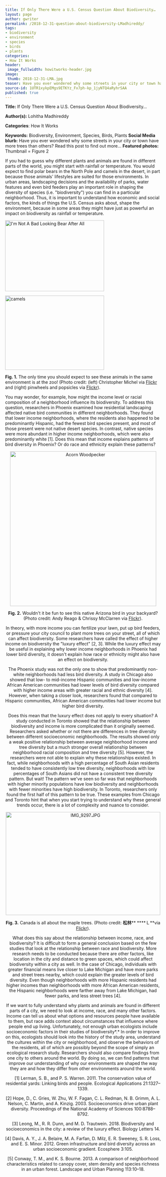 ```yaml
---
title: If Only There Were a U.S. Census Question About Biodiversity…
layout: page
author: gwriter
permalink: /2018-12-31-question-about-biodiversity-LMadhireddy/
tags:
- biodiversity
- environment
- species
- birds
- plants
categories:
- How It Works
header:
 image_fullwidth: howitworks-header.jpg
image:
 thumb: 2018-12-31-LMA.jpg
teaser: Have you ever wondered why some streets in your city or town have more trees than others? Read this post to find out more…
source-id: 1UTR1xykpEMgs9ETKYz_Fx7ph-kp_1jyNTQ4aRyhrSAA
published: true
---
```

**Title:** If Only There Were a U.S. Census Question About Biodiversity…

**Author(s):** Lohitha Madhireddy

**Categories**: How It Works 

**Keywords:** Biodiversity, Environment, Species, Birds, Plants **Social Media blurb:** Have you ever wondered why some streets in your city or town have more trees than others? Read this post to find out more…**Featured photos:** Thumbnail = Figure 2

If you had to guess why different plants and animals are found in different parts of the world, you might start with rainfall or temperature. You would expect to find polar bears in the North Pole and camels in the desert, in part because those animals' lifestyles are suited for those environments. In urban areas, landscaping decisions and the availability of parks, water features and even bird feeders play an important role in shaping the diversity of species (i.e. "biodiversity") you can find in a particular neighborhood. Thus, it is important to understand how economic and social factors, the kinds of things the U.S. Census asks about, shape the environment, because in some areas they might have just as powerful an impact on biodiversity as rainfall or temperature.

<left><a data-flickr-embed="true"  href="https://www.flickr.com/photos/cmichel67/22746138876/in/photolist-ADZUCd-dZ1P2A-mSwsXb-Dpdze-jfmNsf-DtStd-dYVyUr-qRwd4d-hengc-6LTfdv-94VaEn-D1mdTP-84xgMj-9utiPG-2ujvWt-oeXVAC-oyPzh-8VrvDn-dZ2oDb-2mzvi-duAURt-dZ24Ms-henhG-daH4Ky-dZ22pY-dSr6GK-c3zgo5-4Z63nN-5DPXci-cF67Ub-4fsyGe-drfrRh-5irm1E-EVgp8W-7KMAoe-62qDR4-6zXaoz-JhBerc-8BDf2X-Bkm9k-qPjLzs-aJwvKB-e2k3tt-qnCSbd-cdaqBN-6JaVuW-5JJYwn-nJrBcd-4r17t5-34u3iD" title="I&#x27;m Not A Bad Looking Bear After All"><img src="https://farm1.staticflickr.com/743/22746138876_b5224e624f_n.jpg" width="320" height="229" alt="I&#x27;m Not A Bad Looking Bear After All"></a><script async src="//embedr.flickr.com/assets/client-code.js" charset="utf-8"></script>

<right><a data-flickr-embed="true"  href="https://www.flickr.com/photos/wasabee/5355195699/in/photolist-9adM7k-dZjeL-b3uVPH-aEAds-DwRsi-bLmsMt-5wSciK-6V5dHu-GLJAd8-9SaCyG-fcwu3D-23PVV4h-cT2CBU-pned18-aCywNU-qKoKXP-54zPhj-5mAxVT-5c5Fya-6zGX61-hcAByi-3pFggK-rrmxTZ-bU7oG2-v3T6x-p1bHy-btku4J-6SUfGK-4tBdru-fe3FuZ-dDjzBb-pNw5tf-bufB8-7BW1vM-dP5nY-na9vs-Uz9Zv1-byo3v2-oSNk4s-6mGHmf-7BXZgr-9QnVNC-rwyui-cAssHY-5cgYgH-7rHUbF-rwyup-8DE6Mb-7WXAqa-bYfXp" title="camels"><img src="https://farm6.staticflickr.com/5243/5355195699_11cc3e1864_n.jpg" width="320" height="240" alt="camels"></a><script async src="//embedr.flickr.com/assets/client-code.js" charset="utf-8"></script>

**Fig. 1.** The only time you should expect to see these animals in the same environment is at the zoo! (Photo credit: (left) Christopher Michel via [Flickr](https://www.flickr.com/photos/cmichel67/) and (right) pinwheels and popsicles via [Flickr](https://www.flickr.com/photos/wasabee/)).

You may wonder, for example, how might the income level or racial composition of a neighborhood influence its biodiversity. To address this question, researchers in Phoenix examined how residential landscaping affected native bird communities in different neighborhoods. They found that lower income neighborhoods, where the residents also happened to be predominantly Hispanic, had the fewest bird species present, and most of those present were not native desert species. In contrast, native species were more abundant in higher income neighborhoods, which were also predominantly white [1]. Does this mean that income explains patterns of bird diversity in Phoenix? Or do race and ethnicity explain these patterns?

<center><a data-flickr-embed="true"  href="https://www.flickr.com/photos/wildreturn/33928219591/in/photolist-TG7ZDi-CrW9gq-F7UYz-DMcsf-Tf5r7J-eKJBWp-Sc5NNY-GnhLQh-Ux7EAJ-Vtex32-XWvdp2-7V9wBE-mWC716-hie7AU-e2jBVw-dWZp43-C9x8XV-DMcpu-TbnzRh-dY62wV-7sebbq-GNDqtT-9w9pRZ-SwxT2R-6qwrcD-F7WtM-du2s4t-YiCeiw-4BeCqo-21HE5Rd-4JusMW-srRhEQ-rD8QLr-r28RSH-24UHQvY-4wtg9f-6qkWiK-DJapJ-UVCdLr-XvJYkc-e2fWt-f1g6F8-57zeZR-RC7Tg1-7n1N23-cCGcA7-25389zV-jcHhCv-gTiU54-juRwFL" title="Acorn Woodpecker"><img src="https://farm3.staticflickr.com/2839/33928219591_90a8c31778.jpg" width="473" height="500" alt="Acorn Woodpecker"></a><script async src="//embedr.flickr.com/assets/client-code.js" charset="utf-8"></script>

**Fig. 2.** Wouldn't it be fun to see this native Arizona bird in your backyard? (Photo credit: Andy Reago & Chrissy McClarren via [Flickr](https://www.flickr.com/photos/wildreturn/)).

In theory, with more income you can fertilize your lawn, put up bird feeders, or pressure your city council to plant more trees on your street, all of which can affect biodiversity. Some researchers have called the effect of higher income on biodiversity the "luxury effect" [2, 3].While the luxury effect may be useful in explaining why lower income neighborhoods in Phoenix had lower bird diversity, it doesn't explain how race or ethnicity might also have an effect on biodiversity. 

The Phoenix study was not the only one to show that predominantly non-white neighborhoods had less bird diversity. A study in Chicago also showed that low- to mid-income Hispanic communities and low-income African American communities had lower levels of bird diversity compared with higher income areas with greater racial and ethnic diversity [4]. However, when taking a closer look, researchers found that compared to Hispanic communities, African American communities had lower income but higher bird diversity.

Does this mean that the luxury effect does not apply to every situation? A study conducted in Toronto showed that the relationship between biodiversity and income is more complicated than it originally seemed. Researchers asked whether or not there are differences in tree diversity between different socioeconomic neighborhoods. The results showed only a weak positive relationship between average neighborhood income and tree diversity but a much stronger overall relationship between neighborhood racial composition and tree diversity [5]. However, the researchers were not able to explain why these relationships existed. In fact, while neighborhoods with a high percentage of South Asian residents tended to have consistently low tree diversity, neighborhoods with low percentages of South Asians did not have a consistent tree diversity pattern. But wait! The pattern we've seen so far was that neighborhoods with higher minority populations have low biodiversity and neighborhoods with fewer minorities have high biodiversity. In Toronto, researchers only found the first half of this pattern to be true. These examples from Chicago and Toronto hint that when you start trying to understand why these general trends occur, there is a lot of complexity and nuance to consider.

<center><a data-flickr-embed="true"  href="https://www.flickr.com/photos/axio/2976692344/in/photolist-5x3jVN-5wY5N4-gXfu7X-ekvaTe-3H5ch2-q6pQhc-9cez8b-qWtdP9-rWQo-dmL5Dy-YzhVM5-auMctN-2kC74J-5ttYdb-puVn7-5wY5bV-YzfH1N-98LtqR-a3ctt1-5tcrur-dophmZ-kVwpis-6XotT-23Ui49F-EpUwdM-8TZUL8-7SmNCx-Z3usgK-d3rYky-YnRoPE-21jbxAK-3QAJmA-8HERpF-3QAHBN-cwPijU-cHZSS7-Ye2kUS-ni5wnc-UFFuSd-iBdvGv-bdvNyk-6uhXxN-83qsca-d9jME-d1JsxA-ZbV2zT-cAGqnC-7J4hxH-24sDDX6-77uJKD" title="IMG_9297.JPG"><img src="https://farm4.staticflickr.com/3173/2976692344_04dd5f1889.jpg" width="500" height="333" alt="IMG_9297.JPG"></a><script async src="//embedr.flickr.com/assets/client-code.js" charset="utf-8"></script>

**Fig. 3.** Canada is all about the maple trees. (Photo credit: **松林**** ****Ｌ**via [Flickr](https://www.flickr.com/photos/axio/)).

What does this say about the relationship between income, race, and biodiversity? It is difficult to form a general conclusion based on the few studies that look at the relationship between race and biodiversity. More research needs to be conducted because there are other factors, like location in the city and distance to green spaces, which could affect biodiversity within a city as well. In the case of Chicago, individuals with greater financial means live closer to Lake Michigan and have more parks and street trees nearby, which could explain the greater levels of bird diversity. Even though neighborhoods with more Hispanic residents had higher incomes than neighborhoods with more African American residents, the Hispanic neighborhoods were farther away from Lake Michigan, had fewer parks, and less street trees [4].

If we want to fully understand why plants and animals are found in different parts of a city, we need to look at income, race, and many other factors. Income can tell us about what options and resources people have available to them, but race adds context about circumstances that influence where people end up living. Unfortunately, not enough urban ecologists include socioeconomic factors in their studies of biodiversity*.* In order to improve on this, ecologists should look into the history of the study area, understand the cultures within the city or neighborhood, and observe the behaviors of the residents, all of which are possibly beyond the scope of simply an ecological research study. Researchers should also compare findings from one city to others around the world. By doing so, we can find patterns that improve our understanding of why our environments are shaped the way they are and how they differ from other environments around the world.

[1] Lerman, S. B., and P. S. Warren. 2011. The conservation value of residential yards: Linking birds and people. Ecological Applications 21:1327–1339.

[2] Hope, D., C. Gries, W. Zhu, W. F. Fagan, C. L. Redman, N. B. Grimm, A. L. Nelson, C. Martin, and A. Kinzig. 2003. Socioeconomics drive urban plant diversity. Proceedings of the National Academy of Sciences 100:8788–8792.

[3] Leong, M., R. R. Dunn, and M. D. Trautwein. 2018. Biodiversity and socioeconomics in the city: a review of the luxury effect. Biology Letters 14.

[4] Davis, A. Y., J. A. Belaire, M. A. Farfan, D. Milz, E. R. Sweeney, S. R. Loss, and E. S. Minor. 2012. Green infrastructure and bird diversity across an urban socioeconomic gradient. Ecosphere 3:105. 

[5] Conway, T. M., and K. S. Bourne. 2013. A comparison of neighborhood characteristics related to canopy cover, stem density and species richness in an urban forest. Landscape and Urban Planning 113:10–18. 

